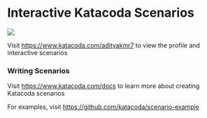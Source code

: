 # Interactive Katacoda Scenarios

[![](http://shields.katacoda.com/katacoda/adityakmr7/count.svg)](https://www.katacoda.com/adityakmr7 "Get your profile on Katacoda.com")

Visit https://www.katacoda.com/adityakmr7 to view the profile and interactive scenarios

### Writing Scenarios
Visit https://www.katacoda.com/docs to learn more about creating Katacoda scenarios

For examples, visit https://github.com/katacoda/scenario-example

